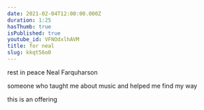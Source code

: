 ```yaml
---
date: 2021-02-04T12:00:00.000Z
duration: 1:25
hasThumb: true
isPublished: true
youtube_id: VFNOdxlhAVM
title: for neal
slug: kkqt56o0
---
```

rest in peace Neal Farquharson

someone who taught me about music and helped me find my way

this is an offering
